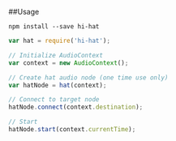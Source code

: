 ##Usage

`npm install --save hi-hat`

```javascript
var hat = require('hi-hat');

// Initialize AudioContext
var context = new AudioContext();

// Create hat audio node (one time use only)
var hatNode = hat(context);

// Connect to target node
hatNode.connect(context.destination);

// Start
hatNode.start(context.currentTime);
```
